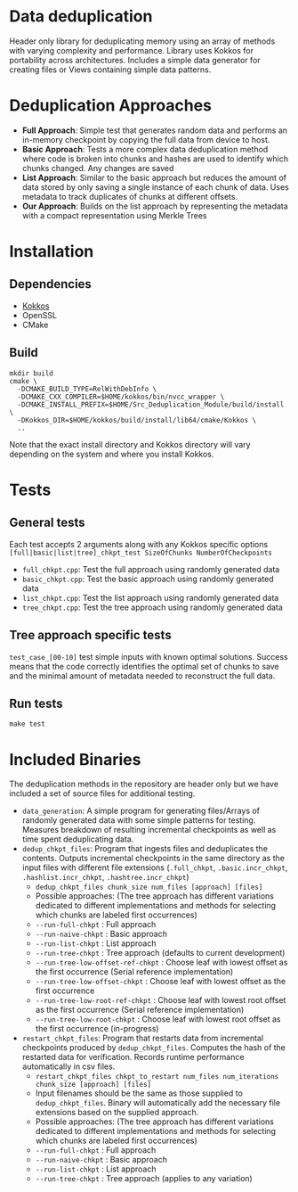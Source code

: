 # Data deduplication #
Header only library for deduplicating memory using an array of methods with varying complexity and performance. Library uses Kokkos for portability across architectures. Includes a simple data generator for creating files or Views containing simple data patterns.

# Deduplication Approaches #
* **Full Approach**: Simple test that generates random data and performs an in-memory checkpoint by copying the full data from device to host.
* **Basic Approach**: Tests a more complex data deduplication method where code is broken into chunks and hashes are used to identify which chunks changed. Any changes are saved
* **List Approach**: Similar to the basic approach but reduces the amount of data stored by only saving a single instance of each chunk of data. Uses metadata to track duplicates of chunks at different offsets.
* **Our Approach**: Builds on the list approach by representing the metadata with a compact representation using Merkle Trees

# Installation #
## Dependencies ##
* [Kokkos](https://github.com/kokkos/kokkos)
* OpenSSL
* CMake

## Build ##
```
mkdir build
cmake \
  -DCMAKE_BUILD_TYPE=RelWithDebInfo \
  -DCMAKE_CXX_COMPILER=$HOME/kokkos/bin/nvcc_wrapper \
  -DCMAKE_INSTALL_PREFIX=$HOME/Src_Deduplication_Module/build/install \
  -DKokkos_DIR=$HOME/kokkos/build/install/lib64/cmake/Kokkos \
  ..
```
Note that the exact install directory and Kokkos directory will vary depending on the system and where you install Kokkos.

# Tests #
## General tests ##
Each test accepts 2 arguments along with any Kokkos specific options
`[full|basic|list|tree]_chkpt_test SizeOfChunks NumberOfCheckpoints`
* `full_chkpt.cpp`: Test the full approach using randomly generated data
* `basic_chkpt.cpp`: Test the basic approach using randomly generated data
* `list_chkpt.cpp`: Test the list approach using randomly generated data
* `tree_chkpt.cpp`: Test the tree approach using randomly generated data

## Tree approach specific tests #
`test_case_[00-10]` test simple inputs with known optimal solutions. Success means that the code correctly identifies the optimal set of chunks to save and the minimal amount of metadata needed to reconstruct the full data.

## Run tests ##
`make test`

# Included Binaries #
The deduplication methods in the repository are header only but we have included a set of source files for additional testing.
* `data_generation`: A simple program for generating files/Arrays of randomly generated data with some simple patterns for testing. Measures breakdown of resulting incremental checkpoints as well as time spent deduplicating data.
* `dedup_chkpt_files`: Program that ingests files and deduplicates the contents. Outputs incremental checkpoints in the same directory as the input files with different file extensions (`.full_chkpt`, `.basic.incr_chkpt`, `.hashlist.incr_chkpt`, `.hashtree.incr_chkpt`) 
  * `dedup_chkpt_files chunk_size num_files [approach] [files]`
  * Possible approaches: (The tree approach has different variations dedicated to different implementations and methods for selecting which chunks are labeled first occurrences)
  *  `--run-full-chkpt`  :   Full approach 
  *  `--run-naive-chkpt` :   Basic approach
  *  `--run-list-chkpt`  :   List approach
  *  `--run-tree-chkpt`  :   Tree approach (defaults to current development)
  *  `--run-tree-low-offset-ref-chkpt`  :   Choose leaf with lowest offset as the first occurrence (Serial reference implementation) 
  *  `--run-tree-low-offset-chkpt`      :   Choose leaf with lowest offset as the first occurrence
  *  `--run-tree-low-root-ref-chkpt`    :   Choose leaf with lowest root offset as the first occurrence (Serial reference implementation)
  *  `--run-tree-low-root-chkpt`        :   Choose leaf with lowest root offset as the first occurrence (in-progress)
* `restart_chkpt_files`: Program that restarts data from incremental checkpoints produced by `dedup_chkpt_files`. Computes the hash of the restarted data for verification. Records runtime performance automatically in csv files.
  * `restart_chkpt_files chkpt_to_restart num_files num_iterations chunk_size [approach] [files]`
  * Input filenames should be the same as those supplied to `dedup_chkpt_files`. Binary will automatically add the necessary file extensions based on the supplied approach.
  * Possible approaches: (The tree approach has different variations dedicated to different implementations and methods for selecting which chunks are labeled first occurrences)
  *  `--run-full-chkpt`  :   Full approach 
  *  `--run-naive-chkpt` :   Basic approach
  *  `--run-list-chkpt`  :   List approach
  *  `--run-tree-chkpt`  :   Tree approach (applies to any variation)

